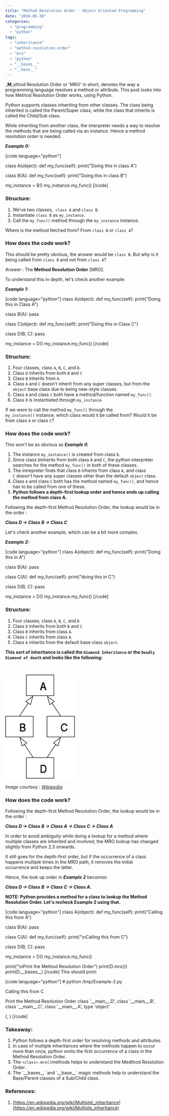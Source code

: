 ```yaml
---
title: "Method Resolution Order - Object Oriented Programming"
date: "2016-05-30"
categories: 
  - "programming"
  - "python"
tags: 
  - "inheritance"
  - "method-resolution-order"
  - "mro"
  - "python"
  - "__bases__"
  - "__base__"
---
```


_**M**_ethod Resolution Order or 'MRO' in short, denotes the way a programming language resolves a method or attribute. This post looks into how Method Resolution Order works, using Python.

Python supports classes inheriting from other classes. The class being inherited is called the Parent/Super class, while the class that inherits is called the Child/Sub class.

While inheriting from another class, the interpreter needs a way to resolve the methods that are being called via an instance. Hence a method resolution order is needed.

_**Example 0:**_

\[code language="python"\]

class A(object): def my\_func(self): print("Doing this in class A")

class B(A): def my\_func(self): print("Doing this in class B")

my\_instance = B() my\_instance.my\_func() \[/code\]

### **Structure:**

1. We've two classes,  `class A` and `class B`.
2. Instantiate `class B` as `my_instance`.
3. Call the `my_func()` method through the `my_instance` instance.

Where is the method fetched from? From `class B` or `class A`?

### **How does the code work?**

This should be pretty obvious, the answer would be `class B`. But why is it being called from `class B` and not from `class A`?

Answer : The **Method Resolution Order** \[MRO\].

To understand this in depth, let's check another example:

_**Example 1:**_

\[code language="python"\] class A(object): def my\_func(self): print("Doing this in Class A")

class B(A): pass

class C(object): def my\_func(self): print("Doing this in Class C")

class D(B, C): pass

my\_instance = D() my\_instance.my\_func() \[/code\]

### **Structure**_**:**_

1. Four classes, class `A`, `B`, `C`, and `D`.
2. Class `D` inherits from both `B` and `C`
3. Class `B` inherits from `A`.
4. Class `A` and `C` doesn't inherit from any super classes, but from the `object` base class due to being new-style classes.
5. Class `A` and class `C` both have a method/function named `my_func()`.
6. Class `D` is instantiated through `my_instance`

If we were to call the method `my_func()` through the `my_instance()` instance, which class would it be called from? Would it be from class `A` or class `C`?

### **How does the code work?**

This won't be as obvious as _**Example 0.**_ 

1. The instance `my_instance()` is created from class `D`.
2. Since class `D`inherits from both class `B` and `C`, the python interpreter searches for the method `my_func()` in both of these classes.
3. The intrepreter finds that class `B` inherits from class `A`, and class `C` doesn't have any super classes other than the default `object` class.
4. Class `A` and class `C` both has the method named `my_func()`, and hence has to be called from one of these.
5. **Python follows a depth-first lookup order and hence ends up calling the method from class A.**

Following the depth-first Method Resolution Order, the lookup would be in the order :

_**Class D -> Class B -> Class C**_

Let's check another example, which can be a bit more complex.

_**Example 2:**_

\[code language="python"\] class A(object): def my\_func(self): print("Doing this in A")

class B(A): pass

class C(A): def my\_func(self): print("doing this in C")

class D(B, C): pass

my\_instance = D() my\_instance.my\_func() \[/code\]

### **Structure:**

1. Four classes, class `A`, `B`, `C`, and `D`
2. Class `D` inherits from both `B` and `C`
3. Class `B` inherits from class `A`.
4. Class `C` inherits from class `A`.
5. Class `A` inherits from the default base class `object`.

**This sort of inheritance is called the `Diamond Inheritance` or the `Deadly Diamond of death` and looks like the following:**

 

![220px-Diamond_inheritance.svg](images/220px-diamond_inheritance-svg.png)

_Image courtsey : [Wikipedia](https://en.wikipedia.org/wiki/Multiple_inheritance)_

### **How does the code work?**

Following the depth-first Method Resolution Order, the lookup would be in the order :

_**Class D -> Class B -> Class A -> Class C -> Class A**_

In order to avoid ambiguity while doing a lookup for a method where multiple classes are inherited and involved, the MRO lookup has changed slightly from Python 2.3 onwards.

It still goes for the depth-first order, but if the occurrence of a class happens multiple times in the MRO path, it removes the initial occurrence and keeps the latter.

Hence, the look up order in _**Example 2**_ becomes:

_**Class D -> Class B -> Class C -> Class A.**_

**NOTE: Python provides a method for a class to lookup the Method Resolution Order. Let's recheck Example 2 using that.**

\[code language="python"\] class A(object): def my\_func(self): print("Calling this from A")

class B(A): pass

class C(A): def my\_func(self): print("\\nCalling this from C")

class D(B, C): pass

my\_instance = D() my\_instance.my\_func()

print("\\nPrint the Method Resolution Order") print(D.mro()) print(D.\_\_bases\_\_) \[/code\] This should print:

\[code language="python"\] # python /tmp/Example-2.py

Calling this from C

Print the Method Resolution Order class '\_\_main\_\_.D', class '\_\_main\_\_.B', class '\_\_main\_\_.C', class '\_\_main\_\_.A', type 'object'

(, ) \[/code\]

### Takeaway:

1. Python follows a depth-first order for resolving methods and attributes.
2. In case of multiple inheritances where the methods happen to occur more than once, python omits the first occurrence of a class in the Method Resolution Order.
3. The `<class>.mro()`methods helps to understand the Medthod Resolution Order.
4. The \`\_\_bases\_\_\` and \`\_\_base\_\_\` magic methods help to understand the Base/Parent classes of a Sub/Child class.

### References:

1. [https://en.wikipedia.org/wiki/Multiple\_inheritance](https://en.wikipedia.org/wiki/Multiple_inheritance)
